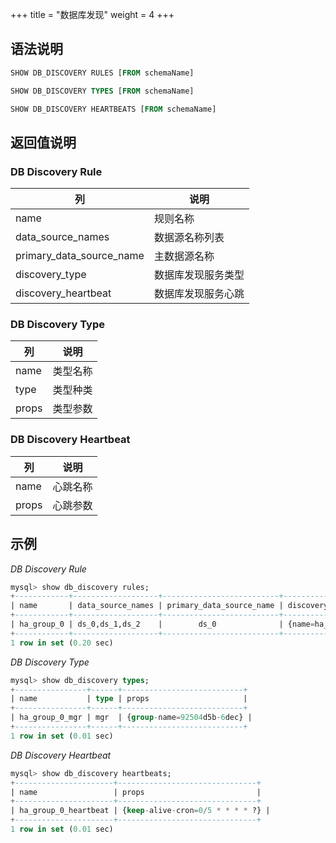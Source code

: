 +++
title = "数据库发现"
weight = 4
+++

## 语法说明

```sql
SHOW DB_DISCOVERY RULES [FROM schemaName]

SHOW DB_DISCOVERY TYPES [FROM schemaName]

SHOW DB_DISCOVERY HEARTBEATS [FROM schemaName]
```

## 返回值说明

### DB Discovery Rule

| 列                       | 说明            |
| ------------------------ | --------------- |
| name                     | 规则名称         |
| data_source_names        | 数据源名称列表    |
| primary_data_source_name | 主数据源名称      |
| discovery_type           | 数据库发现服务类型 |
| discovery_heartbeat      | 数据库发现服务心跳 |

### DB Discovery Type

| 列                       | 说明            |
| ------------------------ | ---------------|
| name                     | 类型名称        |
| type                     | 类型种类         |
| props                    | 类型参数         |

### DB Discovery Heartbeat

| 列                       | 说明            |
| ------------------------ | ---------------|
| name                     | 心跳名称        |
| props                    | 心跳参数        |

## 示例

*DB Discovery Rule*

```sql
mysql> show db_discovery rules;
+------------+-------------------+--------------------------+------------------------------------------------------------------+------------------------------------------------------------------+
| name       | data_source_names | primary_data_source_name | discovery_type                                                   | discovery_heartbeat                                              |
+------------+-------------------+--------------------------+------------------------------------------------------------------+------------------------------------------------------------------+
| ha_group_0 | ds_0,ds_1,ds_2    |        ds_0              | {name=ha_group_0_mgr, type=mgr, props={group-name=92504d5b-6dec}} | {name=ha_group_0_heartbeat, props={keep-alive-cron=0/5 * * * * ?}} |
+------------+-------------------+--------------------------+------------------------------------------------------------------+------------------------------------------------------------------+
1 row in set (0.20 sec)
```

*DB Discovery Type*

```sql
mysql> show db_discovery types;
+----------------+------+---------------------------+
| name           | type | props                     |
+----------------+------+---------------------------+
| ha_group_0_mgr | mgr  | {group-name=92504d5b-6dec} |
+----------------+------+---------------------------+
1 row in set (0.01 sec)
```

*DB Discovery Heartbeat*

```sql
mysql> show db_discovery heartbeats;
+----------------------+-------------------------------+
| name                 | props                         |
+----------------------+-------------------------------+
| ha_group_0_heartbeat | {keep-alive-cron=0/5 * * * * ?} |
+----------------------+-------------------------------+
1 row in set (0.01 sec)
```